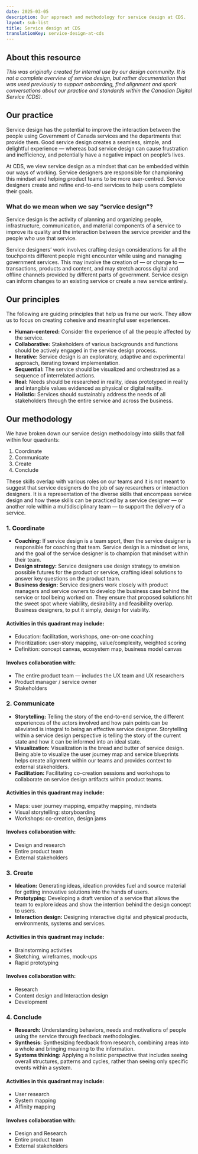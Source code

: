 ```yaml
---
date: 2025-03-05
description: Our approach and methodology for service design at CDS.
layout: sub-list
title: Service design at CDS
translationKey: service-design-at-cds
---
```

## About this resource

*This was originally created for internal use by our design community. It is not a complete overview of service design, but rather documentation that was used previously to support onboarding, find alignment and spark conversations about our practice and standards within the Canadian Digital Service (CDS).*

## Our practice

Service design has the potential to improve the interaction between the people using Government of Canada services and the departments that provide them. Good service design creates a seamless, simple, and delightful experience — whereas bad service design can cause frustration and inefficiency, and potentially have a negative impact on people’s lives.

At CDS, we view service design as a mindset that can be embedded within our ways of working. Service designers are responsible for championing this mindset and helping product teams to be more user-centred. Service designers create and refine end-to-end services to help users complete their goals.

### What do we mean when we say “service design”?

Service design is the activity of planning and organizing people, infrastructure, communication, and material components of a service to improve its quality and the interaction between the service provider and the people who use that service.

Service designers’ work involves crafting design considerations for all the touchpoints different people might encounter while using and managing government services. This may involve the creation of — or change to — transactions, products and content, and may stretch across digital and offline channels provided by different parts of government. Service design can inform changes to an existing service or create a new service entirely.

## Our principles

The following are guiding principles that help us frame our work. They allow us to focus on creating cohesive and meaningful user experiences.

* **Human-centered:** Consider the experience of all the people affected by the service.  
* **Collaborative:** Stakeholders of various backgrounds and functions should be actively engaged in the service design process.  
* **Iterative:** Service design is an exploratory, adaptive and experimental approach, iterating toward implementation.  
* **Sequential:** The service should be visualized and orchestrated as a sequence of interrelated actions.  
* **Real:** Needs should be researched in reality, ideas prototyped in reality and intangible values evidenced as physical or digital reality.  
* **Holistic:** Services should sustainably address the needs of all stakeholders through the entire service and across the business.

## Our methodology

We have broken down our service design methodology into skills that fall within four quadrants:

1. Coordinate  
2. Communicate  
3. Create  
4. Conclude

These skills overlap with various roles on our teams and it is not meant to suggest that service designers do the job of say researchers or interaction designers. It is a representation of the diverse skills that encompass service design and how these skills can be practiced by a service designer — or another role within a multidisciplinary team — to support the delivery of a service.

### 1\. Coordinate

* **Coaching:** If service design is a team sport, then the service designer is responsible for coaching that team. Service design is a mindset or lens, and the goal of the service designer is to champion that mindset within their team.  
* **Design strategy:** Service designers use design strategy to envision possible futures for the product or service, crafting ideal solutions to answer key questions on the product team.  
* **Business design:** Service designers work closely with product managers and service owners to develop the business case behind the service or tool being worked on. They ensure that proposed solutions hit the sweet spot where viability, desirability and feasibility overlap. Business designers, to put it simply, design for viability.

#### Activities in this quadrant may include:

* Education: facilitation, workshops, one-on-one coaching  
* Prioritization: user-story mapping, value/complexity, weighted scoring  
* Definition: concept canvas, ecosystem map, business model canvas

#### Involves collaboration with:

* The entire product team — includes the UX team and UX researchers  
* Product manager / service owner  
* Stakeholders

### 2\. Communicate

* **Storytelling:** Telling the story of the end-to-end service, the different experiences of the actors involved and how pain points can be alleviated is integral to being an effective service designer. Storytelling within a service design perspective is telling the story of the current state and how it can be informed into an ideal state.  
* **Visualization:** Visualization is the bread and butter of service design. Being able to visualize the user journey map and service blueprints helps create alignment within our teams and provides context to external stakeholders.  
* **Facilitation:** Facilitating co-creation sessions and workshops to collaborate on service design artifacts within product teams.

#### Activities in this quadrant may include:

* Maps: user journey mapping, empathy mapping, mindsets  
* Visual storytelling: storyboarding  
* Workshops: co-creation, design jams

#### Involves collaboration with:

* Design and research  
* Entire product team  
* External stakeholders

### 3\. Create

* **Ideation:** Generating ideas, ideation provides fuel and source material for getting innovative solutions into the hands of users.  
* **Prototyping:** Developing a draft version of a service that allows the team to explore ideas and show the intention behind the design concept to users.  
* **Interaction design:** Designing interactive digital and physical products, environments, systems and services.

#### Activities in this quadrant may include:

* Brainstorming activities  
* Sketching, wireframes, mock-ups  
* Rapid prototyping

#### Involves collaboration with:

* Research  
* Content design and Interaction design  
* Development

### 4\. Conclude

* **Research:** Understanding behaviors, needs and motivations of people using the service through feedback methodologies.  
* **Synthesis:** Synthesizing feedback from research, combining areas into a whole and bringing meaning to the information.  
* **Systems thinking:** Applying a holistic perspective that includes seeing overall structures, patterns and cycles, rather than seeing only specific events within a system.

#### Activities in this quadrant may include:

* User research
* System mapping
* Affinity mapping

#### Involves collaboration with:

* Design and Research  
* Entire product team  
* External stakeholders